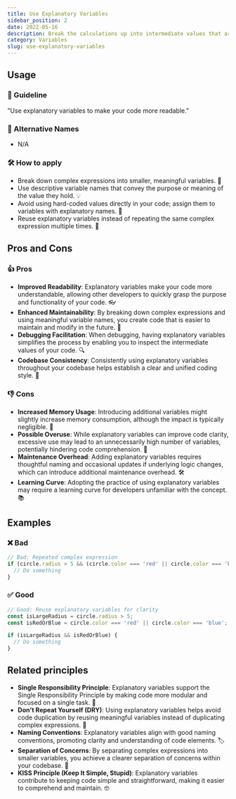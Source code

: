 ```yaml
---
title: Use Explanatory Variables
sidebar_position: 2
date: 2022-05-16
description: Break the calculations up into intermediate values that are held in variables with meaningful names. The names give meaning and clarity to the code.
category: Variables
slug: use-explanatory-variables
---
```


## Usage

### 📝 Guideline
"Use explanatory variables to make your code more readable."

### 🔀 Alternative Names
- N/A

### 🛠️ How to apply
- Break down complex expressions into smaller, meaningful variables. 🧩
- Use descriptive variable names that convey the purpose or meaning of the value they hold. 💡
- Avoid using hard-coded values directly in your code; assign them to variables with explanatory names. 📝
- Reuse explanatory variables instead of repeating the same complex expression multiple times. 🔄

## Pros and Cons

### 👍 Pros
- **Improved Readability**: Explanatory variables make your code more understandable, allowing other developers to quickly grasp the purpose and functionality of your code. 👓
- **Enhanced Maintainability**: By breaking down complex expressions and using meaningful variable names, you create code that is easier to maintain and modify in the future. 🔧
- **Debugging Facilitation**: When debugging, having explanatory variables simplifies the process by enabling you to inspect the intermediate values of your code. 🔍
- **Codebase Consistency**: Consistently using explanatory variables throughout your codebase helps establish a clear and unified coding style. 🌟

### 👎 Cons
- **Increased Memory Usage**: Introducing additional variables might slightly increase memory consumption, although the impact is typically negligible. 🧠
- **Possible Overuse**: While explanatory variables can improve code clarity, excessive use may lead to an unnecessarily high number of variables, potentially hindering code comprehension. 🚦
- **Maintenance Overhead**: Adding explanatory variables requires thoughtful naming and occasional updates if underlying logic changes, which can introduce additional maintenance overhead. 🛠️
- **Learning Curve**: Adopting the practice of using explanatory variables may require a learning curve for developers unfamiliar with the concept. 📚

## Examples

### ❌ Bad
```typescript
// Bad: Repeated complex expression
if (circle.radius > 5 && (circle.color === 'red' || circle.color === 'blue')) {
  // Do something
}
```

### ✅ Good
```typescript
// Good: Reuse explanatory variables for clarity
const isLargeRadius = circle.radius > 5;
const isRedOrBlue = circle.color === 'red' || circle.color === 'blue';

if (isLargeRadius && isRedOrBlue) {
  // Do something
}
```

## Related principles
- **Single Responsibility Principle**: Explanatory variables support the Single Responsibility Principle by making code more modular and focused on a single task. 🔗
- **Don't Repeat Yourself (DRY)**: Using explanatory variables helps avoid code duplication by reusing meaningful variables instead of duplicating complex expressions. 🔄
- **Naming Conventions**: Explanatory variables align with good naming conventions, promoting clarity and understanding of code elements. 🏷️
- **Separation of Concerns**: By separating complex expressions into smaller variables, you achieve a clearer separation of concerns within your codebase. 🧩
- **KISS Principle (Keep It Simple, Stupid)**: Explanatory variables contribute to keeping code simple and straightforward, making it easier to comprehend and maintain. 🤓
